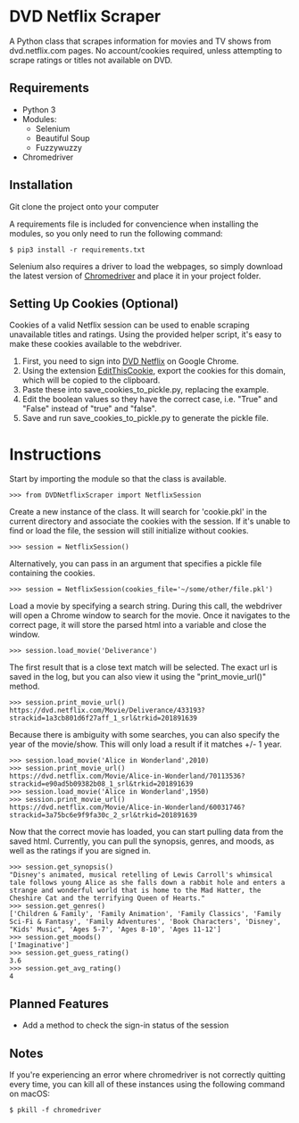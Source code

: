 # DVD Netflix Scraper
A Python class that scrapes information for movies and TV shows from dvd.netflix.com pages. No account/cookies required, unless attempting to scrape ratings or titles not available on DVD.

## Requirements
* Python 3
* Modules:
  * Selenium
  * Beautiful Soup
  * Fuzzywuzzy
* Chromedriver

## Installation

Git clone the project onto your computer 

A requirements file is included for convencience when installing the modules, 
so you only need to run the following command:

```$ pip3 install -r requirements.txt```

Selenium also requires a driver to load the webpages, so simply download the latest version of [Chromedriver](http://chromedriver.storage.googleapis.com/index.html) and place it in your project folder.

## Setting Up Cookies (Optional)

Cookies of a valid Netflix session can be used to enable scraping unavailable titles and ratings. Using the provided helper script, it's easy to make these cookies available to the webdriver.

1. First, you need to sign into [DVD Netflix](https://dvd.netflix.com/MemberHome) on Google Chrome.
2. Using the extension [EditThisCookie](https://chrome.google.com/webstore/detail/editthiscookie/fngmhnnpilhplaeedifhccceomclgfbg?hl=en), export the cookies for this domain, which will be copied to the clipboard.
3. Paste these into save_cookies_to_pickle.py, replacing the example.
4. Edit the boolean values so they have the correct case, i.e. "True" and "False" instead of "true" and "false".
5. Save and run save_cookies_to_pickle.py to generate the pickle file.

# Instructions

Start by importing the module so that the class is available.

```>>> from DVDNetflixScraper import NetflixSession```

Create a new instance of the class.  It will search for 'cookie.pkl' in the current directory and associate the cookies with the session.  If it's unable to find or load the file, the session will still initialize without cookies.

```>>> session = NetflixSession()```

Alternatively, you can pass in an argument that specifies a pickle file containing the cookies.

```>>> session = NetflixSession(cookies_file='~/some/other/file.pkl')```

Load a movie by specifying a search string.  During this call, the webdriver will open a Chrome window to search for the movie.  Once it navigates to the correct page, it will store the parsed html into a variable and close the window.

```>>> session.load_movie('Deliverance')```

The first result that is a close text match will be selected.  The exact url is saved in the log, but you can also view it using the "print_movie_url()" method.

```
>>> session.print_movie_url()
https://dvd.netflix.com/Movie/Deliverance/433193?strackid=1a3cb801d6f27aff_1_srl&trkid=201891639
```

Because there is ambiguity with some searches, you can also specify the year of the movie/show.  This will only load a result if it matches +/- 1 year.

```
>>> session.load_movie('Alice in Wonderland',2010)
>>> session.print_movie_url()
https://dvd.netflix.com/Movie/Alice-in-Wonderland/70113536?strackid=e90ad5b09382b08_1_srl&trkid=201891639
>>> session.load_movie('Alice in Wonderland',1950)
>>> session.print_movie_url()
https://dvd.netflix.com/Movie/Alice-in-Wonderland/60031746?strackid=3a75bc6e9f9fa30c_2_srl&trkid=201891639
```

Now that the correct movie has loaded, you can start pulling data from the saved html.  Currently, you can pull the synopsis, genres, and moods, as well as the ratings if you are signed in.

```
>>> session.get_synopsis()
"Disney's animated, musical retelling of Lewis Carroll's whimsical tale follows young Alice as she falls down a rabbit hole and enters a strange and wonderful world that is home to the Mad Hatter, the Cheshire Cat and the terrifying Queen of Hearts."
>>> session.get_genres()
['Children & Family', 'Family Animation', 'Family Classics', 'Family Sci-Fi & Fantasy', 'Family Adventures', 'Book Characters', 'Disney', "Kids' Music", 'Ages 5-7', 'Ages 8-10', 'Ages 11-12']
>>> session.get_moods()
['Imaginative']
>>> session.get_guess_rating()
3.6
>>> session.get_avg_rating()
4
```

## Planned Features

* Add a method to check the sign-in status of the session

## Notes

If you're experiencing an error where chromedriver is not correctly quitting every time, you can kill all of these instances using the following command on macOS:

```$ pkill -f chromedriver```
